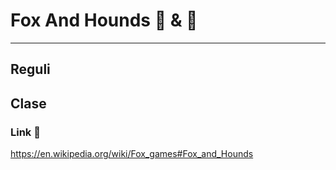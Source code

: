 # Fox And Hounds :wolf: & :fox_face:
----
## Reguli 

## Clase

### Link :link:
https://en.wikipedia.org/wiki/Fox_games#Fox_and_Hounds
